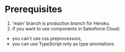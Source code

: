 
# Prerequisites #
1. 'main' branch is production branch for Heroku.
2. If you want to use components in Salesforce Cloud:
- you can't use css preprocessors,
- you can use TypeScript only as type annotations